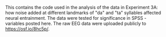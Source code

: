This contains the code used in the analysis of the data in Experiment 3A: how noise added at different landmarks of "da" and "ta" syllables affected neural entrainment.
The data were tested for significance in SPSS - variables posted here.
The raw EEG data were uploaded publicly to https://osf.io/8hc5p/.
